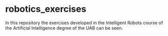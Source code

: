 # robotics_exercises
In this repository the exercises developed in the Intelligent Robots course of the Artificial Intelligence degree of the UAB can be seen.
